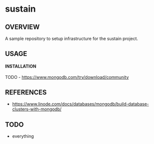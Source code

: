 # sustain
## OVERVIEW
A sample repository to setup infrastructure for the sustain project.

## USAGE
#### INSTALLATION
TODO - https://www.mongodb.com/try/download/community

## REFERENCES
- https://www.linode.com/docs/databases/mongodb/build-database-clusters-with-mongodb/

## TODO
- everything
